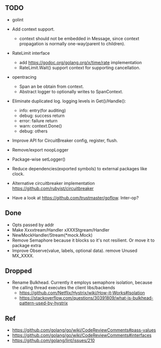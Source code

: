 ## TODO

* golint

* Add context support.
  * context should not be embedded in Message, since context propagation is normally one-way(parent to children).

* RateLimit interface
  * add https://godoc.org/golang.org/x/time/rate implementation
  * RateLimit.Wait() support context for supporting cancellation.

* opentracing
  * Span an be obtain from context.
  * Abstract logger to optionally writes to SpanContext.

* Eliminate duplicated log. logging levels in Get()/Handle():
  * info: entry(for auditing)
  * debug: success return
  * error: failure return
  * warn: context.Done()
  * debug: others

* Improve API for CircuitBreaker config, register, flush.

* Remove/export noopLogger

* Package-wise setLogger()

* Reduce dependencies(exported symbols) to external packages like clock.

* Alternative circuitbreaker implementation https://github.com/rubyist/circuitbreaker

* Have a look at https://github.com/trustmaster/goflow. Inter-op?

## Done
* Opts passed by addr
* Make Xxxxtream/Handler xXXXStgream/Handler
* NewMockHandler/Stream(*mock.Mock)
* Remove Semaphore because it blocks so it's not resilient. Or move it to package extra
* Improve Observe(value, labels, optional data). remove Unused MX_XXXX.


## Dropped
* Rename Bulkhead. Currently it employs semaphore isolation, because the calling
  thread executes the client libs/backends
  * https://github.com/Netflix/Hystrix/wiki/How-it-Works#Isolation
  * https://stackoverflow.com/questions/30391809/what-is-bulkhead-pattern-used-by-hystrix

## Ref
* https://github.com/golang/go/wiki/CodeReviewComments#pass-values
* https://github.com/golang/go/wiki/CodeReviewComments#interfaces
* https://github.com/golang/lint/issues/210
